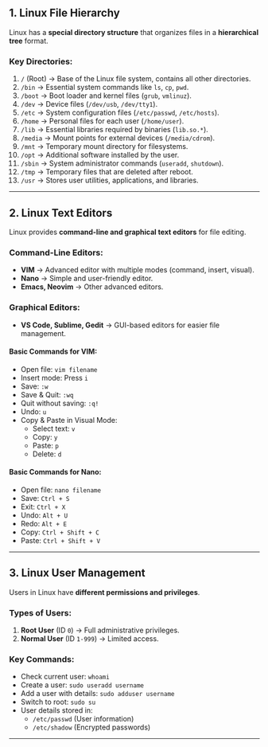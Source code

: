 ## **1. Linux File Hierarchy**
Linux has a **special directory structure** that organizes files in a **hierarchical tree** format.

### **Key Directories:**
1. `/` (Root) → Base of the Linux file system, contains all other directories.
2. `/bin` → Essential system commands like `ls`, `cp`, `pwd`.
3. `/boot` → Boot loader and kernel files (`grub`, `vmlinuz`).
4. `/dev` → Device files (`/dev/usb`, `/dev/tty1`).
5. `/etc` → System configuration files (`/etc/passwd`, `/etc/hosts`).
6. `/home` → Personal files for each user (`/home/user`).
7. `/lib` → Essential libraries required by binaries (`lib.so.*`).
8. `/media` → Mount points for external devices (`/media/cdrom`).
9. `/mnt` → Temporary mount directory for filesystems.
10. `/opt` → Additional software installed by the user.
11. `/sbin` → System administrator commands (`useradd`, `shutdown`).
12. `/tmp` → Temporary files that are deleted after reboot.
13. `/usr` → Stores user utilities, applications, and libraries.

---

## **2. Linux Text Editors**
Linux provides **command-line and graphical text editors** for file editing.

### **Command-Line Editors:**
- **VIM** → Advanced editor with multiple modes (command, insert, visual).
- **Nano** → Simple and user-friendly editor.
- **Emacs, Neovim** → Other advanced editors.

### **Graphical Editors:**
- **VS Code, Sublime, Gedit** → GUI-based editors for easier file management.

#### **Basic Commands for VIM:**
- Open file: `vim filename`
- Insert mode: Press `i`
- Save: `:w`
- Save & Quit: `:wq`
- Quit without saving: `:q!`
- Undo: `u`
- Copy & Paste in Visual Mode:
  - Select text: `v`
  - Copy: `y`
  - Paste: `p`
  - Delete: `d`

#### **Basic Commands for Nano:**
- Open file: `nano filename`
- Save: `Ctrl + S`
- Exit: `Ctrl + X`
- Undo: `Alt + U`
- Redo: `Alt + E`
- Copy: `Ctrl + Shift + C`
- Paste: `Ctrl + Shift + V`

---

## **3. Linux User Management**
Users in Linux have **different permissions and privileges**.

### **Types of Users:**
1. **Root User** (ID `0`) → Full administrative privileges.
2. **Normal User** (ID `1-999`) → Limited access.

### **Key Commands:**
- Check current user: `whoami`
- Create a user: `sudo useradd username`
- Add a user with details: `sudo adduser username`
- Switch to root: `sudo su`
- User details stored in:
  - `/etc/passwd` (User information)
  - `/etc/shadow` (Encrypted passwords)

---


